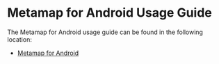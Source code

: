 # Metamap for Android Usage Guide

The Metamap for Android usage guide can be found in the following location:


* [Metamap for Android](docs/metamap_android_sdk.md)
